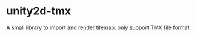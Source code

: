 unity2d-tmx
===========

A small library to import and render tilemap, only support TMX file format.
